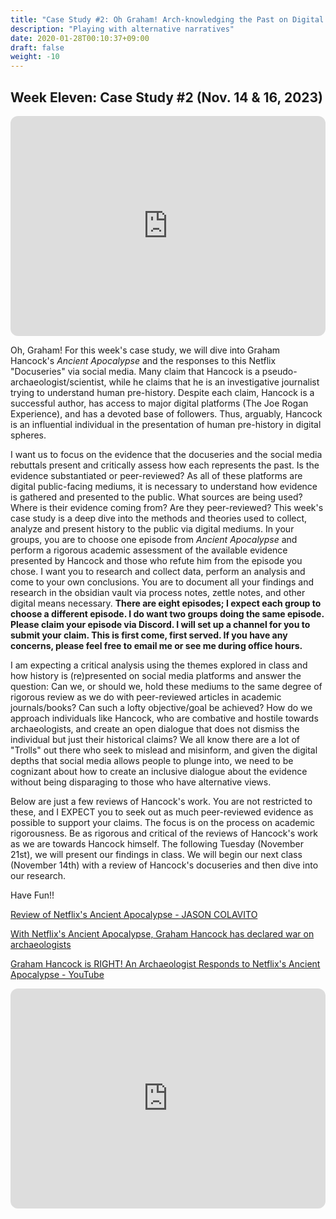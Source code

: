 ```yaml
---
title: "Case Study #2: Oh Graham! Arch-knowledging the Past on Digital Platforms."
description: "Playing with alternative narratives"
date: 2020-01-28T00:10:37+09:00
draft: false
weight: -10
---
```


## Week Eleven: Case Study #2 (Nov. 14 & 16, 2023)

<iframe style="border-radius:12px" src="https://www.jasoncolavito.com/uploads/3/7/5/9/3759274/aaaabsvduzu7j7ovrz4steeilhcdrzqfpqtr5qf73o1f1-fd0creoabvv4w-mr-isgxti4ffy82qpcoitdeolygcmyzyjfids-y-soud_orig.jpg" width="100%" height="352" frameBorder="0" allowfullscreen="" allow="autoplay; clipboard-write; encrypted-media; fullscreen; picture-in-picture" loading="lazy"></iframe>

Oh, Graham! 
For this week's case study, we will dive into Graham Hancock's *Ancient Apocalypse* and the responses to this Netflix "Docuseries" via social media. Many claim that Hancock is a pseudo-archaeologist/scientist, while he claims that he is an investigative journalist trying to understand human pre-history. Despite each claim, Hancock is a successful author, has access to major digital platforms (The Joe Rogan Experience), and has a devoted base of followers. Thus, arguably, Hancock is an influential individual in the presentation of human pre-history in digital spheres.

I want us to focus on the evidence that the docuseries and the social media rebuttals present and critically assess how each represents the past. Is the evidence substantiated or peer-reviewed? As all of these platforms are digital public-facing mediums, it is necessary to understand how evidence is gathered and presented to the public. What sources are being used? Where is their evidence coming from? Are they peer-reviewed? This week's case study is a deep dive into the methods and theories used to collect, analyze and present history to the public via digital mediums. In your groups, you are to choose one episode from *Ancient Apocalypse* and perform a rigorous academic assessment of the available evidence presented by Hancock and those who refute him from the episode you chose. I want you to research and collect data, perform an analysis and come to your own conclusions. You are to document all your findings and research in the obsidian vault via process notes, zettle notes, and other digital means necessary. **There are eight episodes; I expect each group to choose a different episode. I do want two groups doing the same episode. Please claim your episode via Discord. I will set up a channel for you to submit your claim. This is first come, first served. If you have any concerns, please feel free to email me or see me during office hours.**

I am expecting a critical analysis using the themes explored in class and how history is (re)presented on social media platforms and answer the question: Can we, or should we, hold these mediums to the same degree of rigorous review as we do with peer-reviewed articles in academic journals/books? Can such a lofty objective/goal be achieved? How do we approach individuals like Hancock, who are combative and hostile towards archaeologists, and create an open dialogue that does not dismiss the individual but just their historical claims? We all know there are a lot of "Trolls" out there who seek to mislead and misinform, and given the digital depths that social media allows people to plunge into, we need to be cognizant about how to create an inclusive dialogue about the evidence without being disparaging to those who have alternative views. 

Below are just a few reviews of Hancock's work. You are not restricted to these, and I EXPECT you to seek out as much peer-reviewed evidence as possible to support your claims. The focus is on the process on academic rigorousness. Be as rigorous and critical of the reviews of Hancock's work as we are towards Hancock himself. The following Tuesday (November 21st), we will present our findings in class. We will begin our next class (November 14th) with a review of Hancock's docuseries and then dive into our research.

Have Fun!!

[Review of Netflix's Ancient Apocalypse - JASON COLAVITO](https://www.jasoncolavito.com/blog/review-of-netflixs-ancient-apocalypse) 

[With Netflix's Ancient Apocalypse, Graham Hancock has declared war on archaeologists](https://theconversation.com/with-netflixs-ancient-apocalypse-graham-hancock-has-declared-war-on-archaeologists-194881)

[Graham Hancock is RIGHT! An Archaeologist Responds to Netflix's Ancient Apocalypse - YouTube](https://www.youtube.com/watch?app=desktop&v=aaxTgaFzB4Y)

<iframe style="border-radius:12px" src="https://open.spotify.com/embed/episode/32oVBEPx1B38r1VBIUOlvv?utm_source=generator" width="100%" height="352" frameBorder="0" allowfullscreen="" allow="autoplay; clipboard-write; encrypted-media; fullscreen; picture-in-picture" loading="lazy"></iframe>
